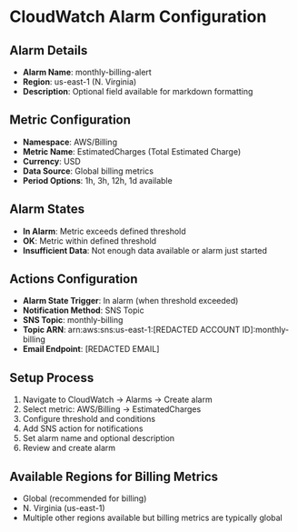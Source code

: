 # CloudWatch Alarm Configuration

## Alarm Details
- **Alarm Name**: monthly-billing-alert
- **Region**: us-east-1 (N. Virginia)
- **Description**: Optional field available for markdown formatting

## Metric Configuration
- **Namespace**: AWS/Billing
- **Metric Name**: EstimatedCharges (Total Estimated Charge)
- **Currency**: USD
- **Data Source**: Global billing metrics
- **Period Options**: 1h, 3h, 12h, 1d available

## Alarm States
- **In Alarm**: Metric exceeds defined threshold
- **OK**: Metric within defined threshold  
- **Insufficient Data**: Not enough data available or alarm just started

## Actions Configuration
- **Alarm State Trigger**: In alarm (when threshold exceeded)
- **Notification Method**: SNS Topic
- **SNS Topic**: monthly-billing
- **Topic ARN**: arn:aws:sns:us-east-1:[REDACTED ACCOUNT ID]:monthly-billing
- **Email Endpoint**: [REDACTED EMAIL]

## Setup Process
1. Navigate to CloudWatch → Alarms → Create alarm
2. Select metric: AWS/Billing → EstimatedCharges
3. Configure threshold and conditions
4. Add SNS action for notifications
5. Set alarm name and optional description
6. Review and create alarm

## Available Regions for Billing Metrics
- Global (recommended for billing)
- N. Virginia (us-east-1)
- Multiple other regions available but billing metrics are typically global
